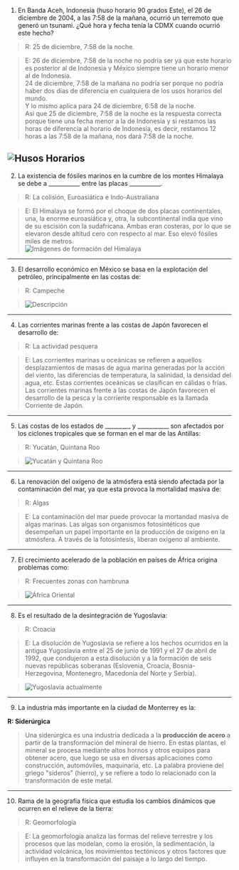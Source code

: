1. En Banda Aceh, Indonesia (huso horario 90 grados Este), el 26 de diciembre de 2004, a las 7:58 de la mañana, ocurrió un terremoto que generó un tsunami. ¿Qué hora y fecha tenía la CDMX cuando ocurrió este hecho?

> R: 25 de diciembre, 7:58 de la noche. 

> E: 26 de diciembre, 7:58 de la noche no podría ser ya que este horario es posterior al de Indonesia y México siempre tiene un horario menor al de Indonesia.  
> 24 de diciembre, 7:58 de la mañana no podría ser porque no podría haber dos días de diferencia en cualquiera de los usos horarios del mundo.  
> Y lo mismo aplica para 24 de diciembre, 6:58 de la noche.  
> Así que 25 de diciembre, 7:58 de la noche es la respuesta correcta porque tiene una fecha menor a la de Indonesia y si restamos las horas de diferencia al horario de Indonesia, es decir, restamos 12 horas a las 7:58 de la mañana, nos dará 7:58 de la noche.

![Husos Horarios](./images//G02_01.jpg)
---

2. La existencia de fósiles marinos en la cumbre de los montes Himalaya se debe a ___________ entre las placas ___________.

> R: La colisión, Euroasiática e Indo-Australiana 

> E: El Himalaya se formó por el choque de dos placas continentales, una, la enorme euroasiática y, otra, la subcontinental india que vino de su escisión con la sudafricana. Ambas eran costeras, por lo que se elevaron desde altitud cero con respecto al mar. Eso elevó fósiles miles de metros.  
> ![Imágenes de formación del Himalaya](./images/G02_02.jpg)

---

3. El desarrollo económico en México se basa en la explotación del petróleo, principalmente en las costas de:

> R: Campeche 

> ![Descripción](./images/G02_03.png)

---

4. Las corrientes marinas frente a las costas de Japón favorecen el desarrollo de:

> R: La actividad pesquera

> E: Las corrientes marinas u oceánicas se refieren a aquellos desplazamientos de masas de agua marina generadas por la acción del viento, las diferencias de temperatura, la salinidad, la densidad del agua, etc. Estas corrientes oceánicas se clasifican en cálidas o frías.  
> Las corrientes marinas frente a las costas de Japón favorecen el desarrollo de la pesca y la corriente responsable es la llamada Corriente de Japón.   

---

5. Las costas de los estados de _________  y ___________ son afectados por los ciclones tropicales que se forman en el mar de las Antillas:     

> R: Yucatán, Quintana Roo

> ![Yucatán y Quintana Roo](./images/G02_05.png)

---

6. La renovación del oxígeno de la atmósfera está siendo afectada por la contaminación del mar, ya que esta provoca la mortalidad masiva de:

> R: Algas

> E: La contaminación del mar puede provocar la mortandad masiva de algas marinas. Las algas son organismos fotosintéticos que desempeñan un papel importante en la producción de oxígeno en la atmósfera. A través de la fotosíntesis, liberan oxígeno al ambiente.

---

7. El crecimiento acelerado de la población en países de África origina problemas como:

> R: Frecuentes zonas con hambruna

> ![África Oriental](./images/G02_07.png)

---

8. Es el resultado de la desintegración de Yugoslavia: 

> R: Croacia 

> E: La disolución de Yugoslavia se refiere a los hechos ocurridos en la antigua Yugoslavia entre el 25 de junio de 1991 y el 27 de abril de 1992, que condujeron a esta disolución y a la formación de seis nuevas repúblicas soberanas (Eslovenia, Croacia, Bosnia-Herzegovina, Montenegro, Macedonia del Norte y Serbia).

> ![Yugoslavia actualmente](./images/G02_08.jpg)

---

9. La industria más importante en la ciudad de Monterrey es la:

**R: Siderúrgica**

> Una siderúrgica es una industria dedicada a la **producción de acero** a partir de la transformación del mineral de hierro. En estas plantas, el mineral se procesa mediante altos hornos y otros equipos para obtener acero, que luego se usa en diversas aplicaciones como construcción, automóviles, maquinaria, etc. La palabra proviene del griego "sideros" (hierro), y se refiere a todo lo relacionado con la transformación de este metal.

---

10. Rama de la geografía física que estudia los cambios dinámicos que ocurren en el relieve de la tierra: 

> R: Geomorfología

> E: La geomorfología analiza las formas del relieve terrestre y los procesos que las modelan, como la erosión, la sedimentación, la actividad volcánica, los movimientos tectónicos y otros factores que influyen en la transformación del paisaje a lo largo del tiempo.
